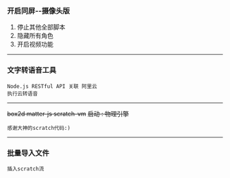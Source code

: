 ### 开启同屏--摄像头版
1. 停止其他全部脚本
2. 隐藏所有角色
3. 开启视频功能
-----------------
### 文字转语音工具 ###

	Node.js RESTful API 关联 阿里云
	执行云转语音
-----------------
~~box2d matter-js scratch-vm~~
~~启动 : 物理引擎~~

	感谢大神的scratch代码:)
-----------------
### 批量导入文件
	插入scratch流